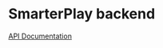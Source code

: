 # SmarterPlay backend

[API Documentation](https://documenter.getpostman.com/view/3184889/2s93CHuEuQ)
